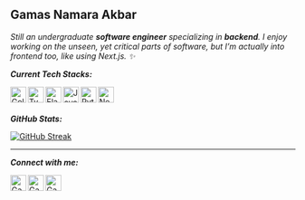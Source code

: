 ## Gamas Namara Akbar
_Still an undergraduate **software engineer** specializing in **backend**. I enjoy working on the unseen, yet critical parts of software, but I’m actually into frontend too, like using Next.js. ✨_

**_Current Tech Stacks:_**

<a href="https://go.dev" target="_blank">
    <img align="left" alt="Golang" height="28px" src="https://www.vectorlogo.zone/logos/golang/golang-official.svg" />
</a>
<a href="https://typescriptlang.org" target="_blank">
    <img align="left" alt="TypeScript" height="28px" src="https://www.vectorlogo.zone/logos/typescriptlang/typescriptlang-icon.svg" />
</a>
<a href="https://elastic.co" target="_blank">
    <img align="left" alt="Elasticsearch" height="28px" src="https://www.vectorlogo.zone/logos/elastic/elastic-ar21.svg" />
</a>
<a href="https://java.com" target="_blank">
    <img align="left" alt="Java" height="28px" src="https://www.vectorlogo.zone/logos/java/java-icon.svg" />
</a>
<a href="https://python.org" target="_blank">
    <img align="left" alt="Python" height="28px" src="https://www.vectorlogo.zone/logos/python/python-icon.svg" />
</a>
<a href="https://nextjs.org" target="_blank">
    <img align="left" alt="NextJS" height="28px" src="https://www.vectorlogo.zone/logos/nextjs/nextjs-ar21.svg" />
</a>
<br>
<br>

**_GitHub Stats:_**

[![GitHub Streak](https://streak-stats.demolab.com/?user=gamassss)](https://git.io/streak-stats)

---

**_Connect with me:_**

<a href="https://www.linkedin.com/in/gamas-namara-akbar/" target="_blank">
   <img align="left" alt="Gamas Namara Akbar | Linkedin" width="28px" src="https://www.vectorlogo.zone/logos/linkedin/linkedin-icon.svg" />
</a>
<a href="mailto:gamassakbar@gmail.com" target="_blank">
    <img align="left" alt="Gamas Namara Akbar | Gmail" width="28px" src="https://www.vectorlogo.zone/logos/gmail/gmail-icon.svg" />
</a>
<a href="https://medium.com/@gamassakbar" target="_blank">
    <img align="left" alt="Gamas Namara Akbar | Medium" width="28px" src="https://www.vectorlogo.zone/logos/medium/medium-tile.svg" />
</a>
